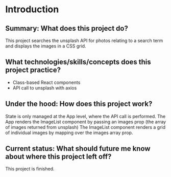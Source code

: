 # Introduction

## Summary: What does this project do?

This project searches the unsplash API for photos relating to a search term and displays the images in a CSS grid.

## What technologies/skills/concepts does this project practice?

- Class-based React components
- API call to unsplash with axios

## Under the hood: How does this project work?

State is only managed at the App level, where the API call is performed.
The App renders the ImageList component by passing an images prop (the array of images returned from unsplash)
The ImageList component renders a grid of individual images by mapping over the images array prop.

## Current status: What should future me know about where this project left off?
This project is finished.